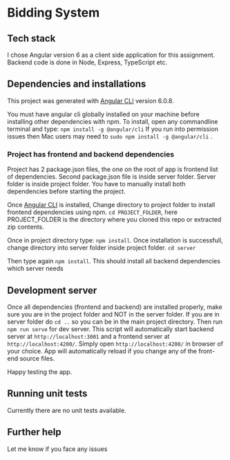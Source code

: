 # Bidding System
## Tech stack

I chose Angular version 6 as a client side application for this assignment. 
Backend code is done in Node, Express, TypeScript etc.

## Dependencies and installations

This project was generated with [Angular CLI](https://github.com/angular/angular-cli) version 6.0.8.

You must have angular cli globally installed on your machine before installing other dependencies with npm. To install, open any commandline terminal and type:
`npm install -g @angular/cli`
If you run into permission issues then Mac users may need to `sudo npm install -g @angular/cli` . 

### Project has frontend and backend dependencies
Project has 2 package.json files, the one on the root of app is frontend list of dependencies. Second package.json file is inside server folder. Server folder is inside project folder. You have to manually install both dependencies before starting the project. 

Once [Angular CLI](https://github.com/angular/angular-cli) is installed, Change directory to project folder to install frontend dependencies using npm. 
`cd PROJECT_FOLDER`, here PROJECT_FOLDER is the directory where you cloned this repo or extracted zip contents. 

Once in project directory type: 
`npm install`. Once installation is successfull, change directory into server folder inside project folder.
`cd server`

Then type again `npm install`. This should install all backend dependencies which server needs
## Development server

Once all dependencies (frontend and backend) are installed properly, make sure you are in the project folder and NOT in the server folder. If you are in server folder do `cd ..` so you can be in the main project directory. Then run `npm run serve` for dev server.  This script will automatically start backend server at `http://localhost:3001` and a frontend server at `http://localhost:4200/`. Simply open `http://localhost:4200/` in browser of your choice. App will automatically reload if you change any of the front-end source files. 

Happy testing the app.


## Running unit tests

Currently there are no unit tests available. 

## Further help

Let me know if you face any issues
